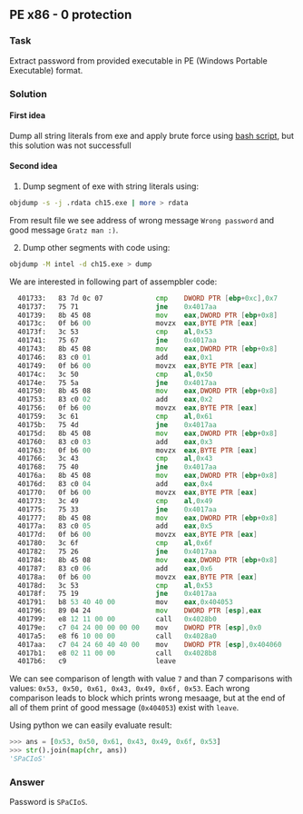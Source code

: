 ## PE x86 - 0 protection

### Task

Extract password from provided executable in PE (Windows Portable Executable) format.


### Solution

#### First idea

Dump all string literals from exe and apply brute force using [bash script](brute_force.sh), but this solution was not successfull

#### Second idea

1. Dump segment of exe with string literals using:

```bash
objdump -s -j .rdata ch15.exe | more > rdata
```

From result file we see address of wrong message `Wrong password` and good message `Gratz man :)`.

2. Dump other segments with code using:

```bash
objdump -M intel -d ch15.exe > dump
```

We are interested in following part of assempbler code:

```asm
  401733:	83 7d 0c 07          	cmp    DWORD PTR [ebp+0xc],0x7
  401737:	75 71                	jne    0x4017aa
  401739:	8b 45 08             	mov    eax,DWORD PTR [ebp+0x8]
  40173c:	0f b6 00             	movzx  eax,BYTE PTR [eax]
  40173f:	3c 53                	cmp    al,0x53
  401741:	75 67                	jne    0x4017aa
  401743:	8b 45 08             	mov    eax,DWORD PTR [ebp+0x8]
  401746:	83 c0 01             	add    eax,0x1
  401749:	0f b6 00             	movzx  eax,BYTE PTR [eax]
  40174c:	3c 50                	cmp    al,0x50
  40174e:	75 5a                	jne    0x4017aa
  401750:	8b 45 08             	mov    eax,DWORD PTR [ebp+0x8]
  401753:	83 c0 02             	add    eax,0x2
  401756:	0f b6 00             	movzx  eax,BYTE PTR [eax]
  401759:	3c 61                	cmp    al,0x61
  40175b:	75 4d                	jne    0x4017aa
  40175d:	8b 45 08             	mov    eax,DWORD PTR [ebp+0x8]
  401760:	83 c0 03             	add    eax,0x3
  401763:	0f b6 00             	movzx  eax,BYTE PTR [eax]
  401766:	3c 43                	cmp    al,0x43
  401768:	75 40                	jne    0x4017aa
  40176a:	8b 45 08             	mov    eax,DWORD PTR [ebp+0x8]
  40176d:	83 c0 04             	add    eax,0x4
  401770:	0f b6 00             	movzx  eax,BYTE PTR [eax]
  401773:	3c 49                	cmp    al,0x49
  401775:	75 33                	jne    0x4017aa
  401777:	8b 45 08             	mov    eax,DWORD PTR [ebp+0x8]
  40177a:	83 c0 05             	add    eax,0x5
  40177d:	0f b6 00             	movzx  eax,BYTE PTR [eax]
  401780:	3c 6f                	cmp    al,0x6f
  401782:	75 26                	jne    0x4017aa
  401784:	8b 45 08             	mov    eax,DWORD PTR [ebp+0x8]
  401787:	83 c0 06             	add    eax,0x6
  40178a:	0f b6 00             	movzx  eax,BYTE PTR [eax]
  40178d:	3c 53                	cmp    al,0x53
  40178f:	75 19                	jne    0x4017aa
  401791:	b8 53 40 40 00       	mov    eax,0x404053
  401796:	89 04 24             	mov    DWORD PTR [esp],eax
  401799:	e8 12 11 00 00       	call   0x4028b0
  40179e:	c7 04 24 00 00 00 00 	mov    DWORD PTR [esp],0x0
  4017a5:	e8 f6 10 00 00       	call   0x4028a0
  4017aa:	c7 04 24 60 40 40 00 	mov    DWORD PTR [esp],0x404060
  4017b1:	e8 02 11 00 00       	call   0x4028b8
  4017b6:	c9                   	leave
```

We can see comparison of length with value `7` and than 7 comparisons with values: `0x53, 0x50, 0x61, 0x43, 0x49, 0x6f, 0x53`. Each wrong comparison leads to block which prints wrong mesaage, but at the end of all of them print of good message (`0x404053`) exist with `leave`.

Using python we can easily evaluate result:

```python
>>> ans = [0x53, 0x50, 0x61, 0x43, 0x49, 0x6f, 0x53]
>>> str().join(map(chr, ans))
'SPaCIoS'
```

### Answer 

Password is `SPaCIoS`.